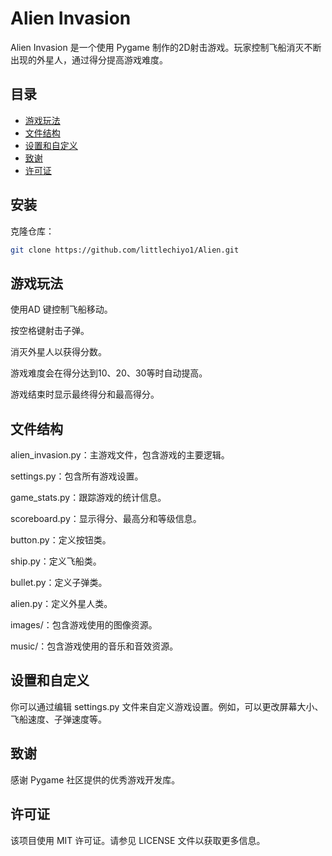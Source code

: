 # Alien Invasion

Alien Invasion 是一个使用 Pygame 制作的2D射击游戏。玩家控制飞船消灭不断出现的外星人，通过得分提高游戏难度。

## 目录

- [游戏玩法](#游戏玩法)
- [文件结构](#文件结构)
- [设置和自定义](#设置和自定义)
- [致谢](#致谢)
- [许可证](#许可证)

## 安装

克隆仓库：

   ```sh
   git clone https://github.com/littlechiyo1/Alien.git
   ```

## 游戏玩法
使用AD 键控制飞船移动。

按空格键射击子弹。

消灭外星人以获得分数。

游戏难度会在得分达到10、20、30等时自动提高。

游戏结束时显示最终得分和最高得分。


## 文件结构
alien_invasion.py：主游戏文件，包含游戏的主要逻辑。

settings.py：包含所有游戏设置。

game_stats.py：跟踪游戏的统计信息。

scoreboard.py：显示得分、最高分和等级信息。

button.py：定义按钮类。

ship.py：定义飞船类。

bullet.py：定义子弹类。

alien.py：定义外星人类。

images/：包含游戏使用的图像资源。

music/：包含游戏使用的音乐和音效资源。


## 设置和自定义
你可以通过编辑 settings.py 文件来自定义游戏设置。例如，可以更改屏幕大小、飞船速度、子弹速度等。

## 致谢
感谢 Pygame 社区提供的优秀游戏开发库。

## 许可证
该项目使用 MIT 许可证。请参见 LICENSE 文件以获取更多信息。
